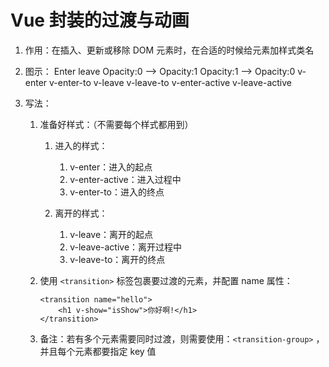 # Vue 封装的过渡与动画

1. 作用：在插入、更新或移除 DOM 元素时，在合适的时候给元素加样式类名


2. 图示：
             Enter                        leave
    Opacity:0 ——> Opacity:1      Opacity:1 ——> Opacity:0
    v-enter       v-enter-to     v-leave       v-leave-to
        v-enter-active              v-leave-active


3. 写法：
    1. 准备好样式：（不需要每个样式都用到）
        1. 进入的样式：
            1. v-enter：进入的起点
            2. v-enter-active：进入过程中
            3. v-enter-to：进入的终点


        2. 离开的样式：
            1. v-leave：离开的起点
            2. v-leave-active：离开过程中
            3. v-leave-to：离开的终点


    2. 使用 `<transition>` 标签包裹要过渡的元素，并配置 name 属性：
        ```
        <transition name="hello">
            <h1 v-show="isShow">你好啊!</h1>
        </transition>
        ```


    3. 备注：若有多个元素需要同时过渡，则需要使用：`<transition-group>` ，并且每个元素都要指定 key 值

